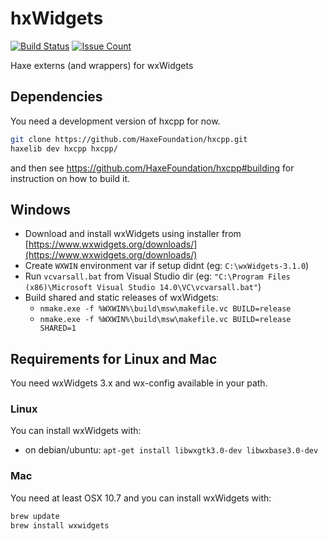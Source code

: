 # hxWidgets

[![Build Status](https://img.shields.io/travis/ianharrigan/hxWidgets.svg?maxAge=2592000?style=plastic)](https://travis-ci.org/ianharrigan/hxWidgets)
[![Issue Count](https://img.shields.io/codeclimate/issues/github/ianharrigan/hxWidgets.svg?maxAge=2592000?style=plastic)](https://codeclimate.com/github/ianharrigan/hxWidgets/issues)

Haxe externs (and wrappers) for wxWidgets

## Dependencies

You need a development version of hxcpp for now.

```bash
git clone https://github.com/HaxeFoundation/hxcpp.git
haxelib dev hxcpp hxcpp/
```

and then see <https://github.com/HaxeFoundation/hxcpp#building> for
instruction on how to build it.

## Windows

* Download and install wxWidgets using installer from [https://www.wxwidgets.org/downloads/](https://www.wxwidgets.org/downloads/)
* Create `WXWIN` environment var if setup didnt (eg: `C:\wxWidgets-3.1.0`)
* Run `vcvarsall.bat` from Visual Studio dir
  (eg: `"C:\Program Files (x86)\Microsoft Visual Studio 14.0\VC\vcvarsall.bat"`)
* Build shared and static releases of wxWidgets:
  * `nmake.exe -f %WXWIN%\build\msw\makefile.vc BUILD=release`
  * `nmake.exe -f %WXWIN%\build\msw\makefile.vc BUILD=release SHARED=1`

## Requirements for Linux and Mac

You need wxWidgets 3.x and wx-config available in your path.

### Linux

You can install wxWidgets with:

* on debian/ubuntu: `apt-get install libwxgtk3.0-dev libwxbase3.0-dev`

### Mac

You need at least OSX 10.7 and you can install wxWidgets with:

```bash
brew update
brew install wxwidgets
```
